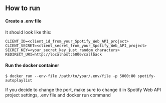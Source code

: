 ## How to run

#### Create a .env file
It should look like this:
```
CLIENT_ID=<client_id_from_your_Spotify_Web_API_project>
CLIENT_SECRET=<client_secret_from_your_Spotify_Web_API_project>
SECRET_KEY=<your_secret_key_just_random_characters>
REDIRECT_URI=http://localhost:5000/callback
```
#### Run the docker container
```
$ docker run --env-file /path/to/your/.env/file -p 5000:80 spotify-autoplaylist
```

If you decide to change the port, make sure to change it in Spotify Web API project settings, .env file and docker run command